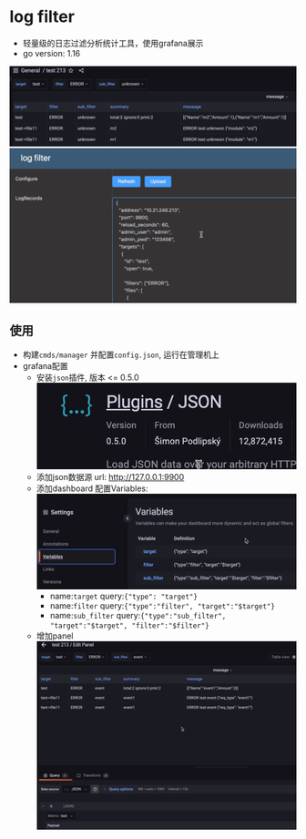 # log filter
* 轻量级的日志过滤分析统计工具，使用grafana展示
* go version: 1.16

![img.png](doc/images/img.png)
![img_1.png](doc/images/img_1.png)

## 使用
* 构建`cmds/manager` 并配置`config.json`, 运行在管理机上
* grafana配置
  * 安装`json`插件, 版本 <= 0.5.0 ![img_2.png](doc/images/img_2.png)
  * 添加json数据源 url: http://127.0.0.1:9900
  * 添加dashboard 配置Variables:![img_3.png](doc/images/img_3.png)
      * name:`target` query:`{"type": "target"}`
      * name:`filter` query:`{"type":"filter", "target":"$target"}`
      * name:`sub_filter` query:`{"type":"sub_filter", "target":"$target", "filter":"$filter"}`
  * 增加panel![img_4.png](doc/images/img_4.png)